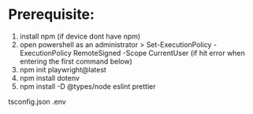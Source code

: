 # Prerequisite:

1. install npm (if device dont have npm)
2. open powershell as an administrator > Set-ExecutionPolicy -ExecutionPolicy RemoteSigned -Scope CurrentUser (if hit error when entering the first command below)
3. npm init playwright@latest
4. npm install dotenv
5. npm install -D @types/node eslint prettier

tsconfig.json
.env
